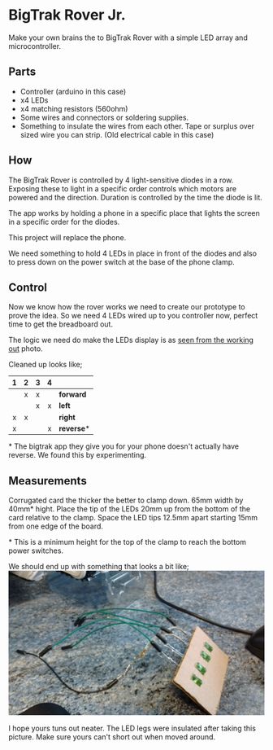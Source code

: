 # BigTrak Rover Jr.

Make your own brains the to BigTrak Rover with a simple LED array and microcontroller.

## Parts

- Controller (arduino in this case)
- x4 LEDs
- x4 matching resistors (560ohm)
- Some wires and connectors or soldering supplies.
- Something to insulate the wires from each other. Tape or surplus over sized wire you can strip. (Old electrical cable in this case)

## How

The BigTrak Rover is controlled by 4 light-sensitive diodes in a row. Exposing these to light in a specific order controls which motors are powered and the direction. Duration is controlled by the time the diode is lit. 

The app works by holding a phone in a specific place that lights the screen in a specific order for the diodes.

This project will replace the phone.

We need something to hold 4 LEDs in place in front of the diodes and also to press down on the power switch at the base of the phone clamp.

## Control

Now we know how the rover works we need to create our prototype to prove the idea. So we need 4 LEDs wired up to you controller now, perfect time to get the breadboard out. 

The logic we need do make the LEDs display is as [seen from the working out](logic_chart.jpg) photo.

Cleaned up looks like;

|1|2|3|4||
|:---:|:---:|:---:|:---:|---|
||x|x||**forward**|
|||x|x|**left**|
|x|x|||**right**|
|x|||x|**reverse**\*|

\* The bigtrak app they give you for your phone doesn't actually have reverse. We found this by experimenting. 

## Measurements

Corrugated card the thicker the better to clamp down. 65mm width by 40mm* hight.
Place the tip of the LEDs 20mm up from the bottom of the card relative to the clamp.
Space the LED tips 12.5mm apart starting 15mm from one edge of the board.

\* This is a minimum height for the top of the clamp to reach the bottom power switches.

We should end up with something that looks a bit like; ![this picture](brain.v1.jpg)

I hope yours tuns out neater. The LED legs were insulated after taking this picture. Make sure yours can't short out when moved around.
